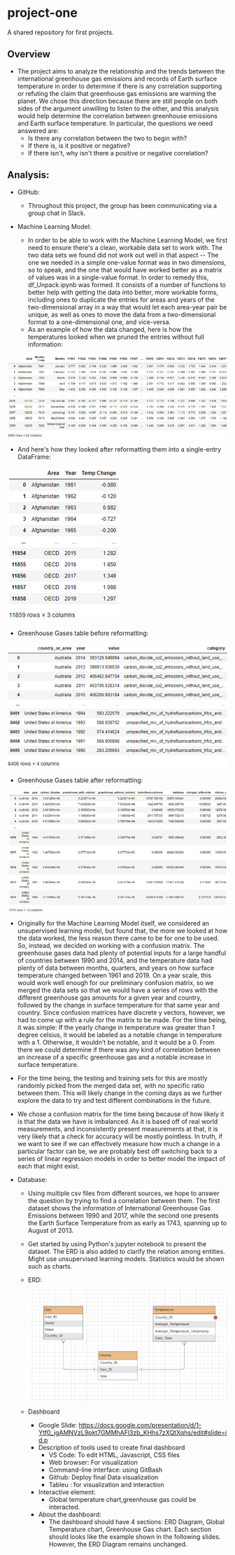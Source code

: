 # project-one
A shared repository for first projects.

## Overview

- The project aims to analyze the relationship and the trends between the international greenhouse gas emissions and records of Earth surface temperature in order to determine if there is any correlation supporting or refuting the claim that greenhouse gas emissions are warming the planet. We chose this direction because there are still people on both sides of the argument unwilling to listen to the other, and this analysis would help determine the correlation between greenhouse emissions and Earth surface temperature. In particular, the questions we need answered are:
  - Is there any correlation between the two to begin with?
  - If there is, is it positive or negative?
  - If there isn't, why isn't there a positive or negative correlation?

## Analysis:

- GitHub:
  - Throughout this project, the group has been communicating via a group chat in Slack.

- Machine Learning Model:
  - In order to be able to work with the Machine Learning Model, we first need to ensure there's a clean, workable data set to work with. The two data sets we found did not work out well in that aspect -- The one we needed in a simple one-value format was in two dimensions, so to speak, and the one that would have worked better as a matrix of values was in a single-value format. In order to remedy this, df_Unpack.ipynb was formed. It consists of a number of functions to better help with getting the data into better, more workable forms, including ones to duplicate the entries for areas and years of the two-dimensional array in a way that would let each area-year pair be unique, as well as ones to move the data from a two-dimensional format to a one-dimensional one, and vice-versa.
  - As an example of how the data changed, here is how the temperatures looked when we pruned the entries without full information:

![Alt Text](https://raw.githubusercontent.com/SirNancyTheNegative/project-one/main/Resources/Images/Tempdata_Before.png)

  - And here's how they looked after reformatting them into a single-entry DataFrame:

![Alt Text](https://raw.githubusercontent.com/SirNancyTheNegative/project-one/main/Resources/Images/Tempdata_After.png)

  - Greenhouse Gases table before reformatting:

![Alt Text](https://raw.githubusercontent.com/SirNancyTheNegative/project-one/main/Resources/Images/Gasdata_Before.png)

  - Greenhouse Gases table after reformatting:

![Alt Text](https://raw.githubusercontent.com/SirNancyTheNegative/project-one/main/Resources/Images/Gasdata_After.png)

  - Originally for the Machine Learning Model itself, we considered an unsupervised learning model, but found that, the more we looked at how the data worked, the less reason there came to be for one to be used. So, instead, we decided on working with a confusion matrix. The greenhouse gases data had plenty of potential inputs for a large handful of countries between 1990 and 2014, and the temperature data had plenty of data between months, quarters, and years on how surface temperature changed between 1961 and 2019. On a year scale, this would work well enough for our preliminary confusion matrix, so we merged the data sets so that we would have a series of rows with the different greenhouse gas amounts for a given year and country, followed by the change in surface temperature for that same year and country. Since confusion matrices have discrete y vectors, however, we had to come up with a rule for the matrix to be made. For the time being, it was simple: If the yearly change in temperature was greater than 1 degree celsius, it would be labeled as a notable change in temperature with a 1. Otherwise, it wouldn't be notable, and it would be a 0. From there we could determine if there was any kind of correlation between an increase of a specific greenhouse gas and a notable increase in surface temperature.
  - For the time being, the testing and training sets for this are mostly randomly picked from the merged data set, with no specific ratio between them. This will likely change in the coming days as we further explore the data to try and test different combinations in the future.
  - We chose a confusion matrix for the time being because of how likely it is that the data we have is imbalanced. As it is based off of real world measurements, and inconsistently present measurements at that, it is very likely that a check for accuracy will be mostly pointless. In truth, if we want to see if we can effectively measure how much a change in a particular factor can be, we are probably best off switching back to a series of linear regression models in order to better model the impact of each that might exist.
  
- Database:
  - Using multiple csv files from different sources, we hope to answer the question by trying to find a correlation between them. The first dataset shows the information of International Greenhouse Gas Emissions between 1990 and 2017, while the second one presents the Earth Surface Temperature from as early as 1743, spanning up to August of 2013.

  - Get started by using Python's jupyter notebook to present the dataset. The ERD is also added to clarify the relation among entities. Might use unsupervised learning models. Statistics would be shown such as charts.
 
  - ERD: 
   
     ![Optional Text](Resources/ERD.png)
 
  - Dashboard
    
    - Google Slide: https://docs.google.com/presentation/d/1-Ytf0_jgAMNVzL9pkt7GMMhAFl3zb_KHhs7zXQtXqhs/edit#slide=id.p
    - Description of tools used to create final dashboard
       - VS Code: To edit HTML, Javascript, CSS files
       - Web browser: For visualization
       - Command-line interface: using GitBash
       - Github: Deploy final Data visualization
       - Tableu : for visualization and interaction
    - Interactive element:
       - Global temperature chart,greenhouse gas could be interacted.
    - About the dashboard: 
       - The dashboard should have 4 sections: ERD Diagram, Global Temperature chart, Greenhouse Gas chart. Each section should looks like the example shown in the following slides. However, the ERD Diagram remains unchanged.   
            
